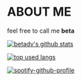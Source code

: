 # ABOUT ME
feel free to call me **beta**

[![betadv's github stats](https://github-readme-stats.vercel.app/api?username=betadv&show_icons=true&theme=transparent)]()

[![top used langs](https://github-readme-stats.vercel.app/api/top-langs/?username=betadv&theme=transparent&hide=css,nix&layout=compact)]()

[![spotify-github-profile](https://spotify-github-profile.kittinanx.com/api/view?uid=31ziagvmu4d5vnr5l6fklx3u35lm&cover_image=false&theme=default&show_offline=true&background_color=000000&interchange=false&bar_color=844eb1&bar_color_cover=true)](https://github.com/kittinan/spotify-github-profile)
